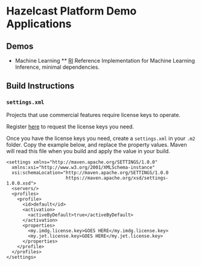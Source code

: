 # Hazelcast Platform Demo Applications

## Demos

* Machine Learning
** [RI](./ml/ml-ri) Reference Implementation for Machine Learning Inference, minimal dependencies.

## Build Instructions

### `settings.xml`

Projects that use commercial features require license keys to operate. 

Register [here](https://hazelcast.com/download/) to request the license keys you need.

Once you have the license keys you need, create a `settings.xml` in your `.m2` folder. Copy
the example below, and replace the property values. Maven will read this file when you build
and apply the value in your build.

```
<settings xmlns="http://maven.apache.org/SETTINGS/1.0.0"
  xmlns:xsi="http://www.w3.org/2001/XMLSchema-instance"
  xsi:schemaLocation="http://maven.apache.org/SETTINGS/1.0.0
                      https://maven.apache.org/xsd/settings-1.0.0.xsd">
  <servers/>
  <profiles>
    <profile>
      <id>default</id>
      <activation>
        <activeByDefault>true</activeByDefault>
      </activation>
      <properties>
        <my.imdg.license.key>GOES HERE</my.imdg.license.key>
        <my.jet.license.key>GOES HERE</my.jet.license.key>
      </properties>
    </profile>
  </profiles>
</settings>
```

